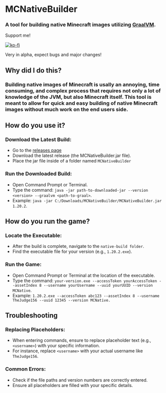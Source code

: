 # MCNativeBuilder
### A tool for building native Minecraft images utilizing [GraalVM](https://github.com/oracle/graal).



Support me!

[![ko-fi](https://ko-fi.com/img/githubbutton_sm.svg)](https://ko-fi.com/N4N1S0WVY)



Very in alpha, expect bugs and major changes!

## Why did I do this?
### Building native images of Minecraft is usally an annoying, time consuming, and complex process that requires not only a lot of knowledge of the JVM, but also Minecraft itself. This tool is meant to allow for quick and easy building of native Minecraft images without much work on the end users side.

## How do you use it?
### Download the Latest Build:
* Go to the [releases page](https://github.com/thejudge156/MCNativeBuilder/releases)
* Download the latest release (the MCNativeBuilder.jar file).
* Place the jar file inside of a folder named ``MCNativeBuilder``

### Run the Downloaded Build:
* Open Command Prompt or Terminal.
* Type the command: ``java -jar path-to-downloaded-jar --version <version> --graalvm <path-to-graal>``.
* Example: ``java -jar C:/Downloads/MCNativeBuilder/MCNativeBuilder.jar 1.20.2``.

## How do you run the game?
### Locate the Executable:
* After the build is complete, navigate to the ``native-build folder``.
* Find the executable file for your version (e.g., ``1.20.2.exe``).

### Run the Game:
* Open Command Prompt or Terminal at the location of the executable.
* Type the command: ``your-version.exe --accessToken yourAccessToken --assetIndex 8 --username yourUsername --uuid yourUUID --version MCNative``.
* Example: ``1.20.2.exe --accessToken abc123 --assetIndex 8 --username TheJudge156 --uuid 12345 --version MCNative.``

## Troubleshooting
### Replacing Placeholders:
* When entering commands, ensure to replace placeholder text (e.g., ``<username>``) with your specific information.
* For instance, replace ``<username>`` with your actual username like ``TheJudge156``.

### Common Errors:
* Check if the file paths and version numbers are correctly entered.
* Ensure all placeholders are filled with your specific details.
